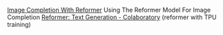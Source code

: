 
[Image Completion With Reformer](https://colab.research.google.com/github/google/trax/blob/master/trax/models/reformer/image_generation.ipynb)
Using The Reformer Model For Image Completion
[Reformer: Text Generation - Colaboratory](https://colab.research.google.com/github/google/trax/blob/master/trax/models/reformer/text_generation.ipynb)
(reformer with TPU training)
